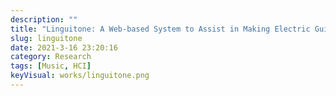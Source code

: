 ```yaml
---
description: ""
title: "Linguitone: A Web-based System to Assist in Making Electric Guitar Sounds Using Natural Language Expressions"
slug: linguitone
date: 2021-3-16 23:20:16
category: Research
tags: [Music, HCI]
keyVisual: works/linguitone.png
---
```

